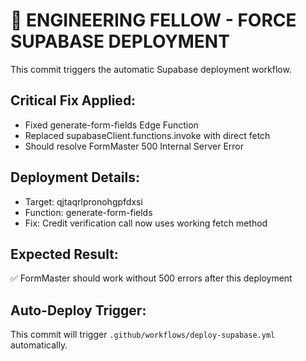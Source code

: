 # 🚀 ENGINEERING FELLOW - FORCE SUPABASE DEPLOYMENT

This commit triggers the automatic Supabase deployment workflow.

## Critical Fix Applied:
- Fixed generate-form-fields Edge Function
- Replaced supabaseClient.functions.invoke with direct fetch
- Should resolve FormMaster 500 Internal Server Error

## Deployment Details:
- Target: qjtaqrlpronohgpfdxsi
- Function: generate-form-fields  
- Fix: Credit verification call now uses working fetch method

## Expected Result:
✅ FormMaster should work without 500 errors after this deployment

## Auto-Deploy Trigger:
This commit will trigger `.github/workflows/deploy-supabase.yml` automatically.